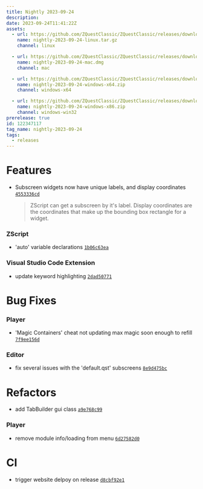 ```yaml
---
title: Nightly 2023-09-24
description: 
date: 2023-09-24T11:41:22Z
assets: 
  - url: https://github.com/ZQuestClassic/ZQuestClassic/releases/download/nightly-2023-09-24/nightly-2023-09-24-linux.tar.gz
    name: nightly-2023-09-24-linux.tar.gz
    channel: linux

  - url: https://github.com/ZQuestClassic/ZQuestClassic/releases/download/nightly-2023-09-24/nightly-2023-09-24-mac.dmg
    name: nightly-2023-09-24-mac.dmg
    channel: mac

  - url: https://github.com/ZQuestClassic/ZQuestClassic/releases/download/nightly-2023-09-24/nightly-2023-09-24-windows-x64.zip
    name: nightly-2023-09-24-windows-x64.zip
    channel: windows-x64

  - url: https://github.com/ZQuestClassic/ZQuestClassic/releases/download/nightly-2023-09-24/nightly-2023-09-24-windows-x86.zip
    name: nightly-2023-09-24-windows-x86.zip
    channel: windows-win32
prerelease: true
id: 122347117
tag_name: nightly-2023-09-24
tags:
  - releases
---
```




# Features

- Subscreen widgets now have unique labels, and display coordinates [`4553336cd`](https://github.com/ZQuestClassic/ZQuestClassic/commit/4553336cddd55735ce4dbe493021e3f64a0f087e)
   &nbsp;
   >ZScript can get a subscreen by it's label. Display coordinates are the coordinates that make up the bounding box rectangle for a widget. 
   >

### ZScript

- 'auto' variable declarations [`1b06c63ea`](https://github.com/ZQuestClassic/ZQuestClassic/commit/1b06c63ead75a827647d646e607f6dc4b1e76a39)

### Visual Studio Code Extension

- update keyword highlighting [`2dad50771`](https://github.com/ZQuestClassic/ZQuestClassic/commit/2dad507715d8b847c3d5613197ec5ab0414e7694)

# Bug Fixes

### Player

- 'Magic Containers' cheat not updating max magic soon enough to refill [`7f9ee156d`](https://github.com/ZQuestClassic/ZQuestClassic/commit/7f9ee156db35991b2742faab8fc75e41792b9632)

### Editor

- fix several issues with the 'default.qst' subscreens [`8e9d475bc`](https://github.com/ZQuestClassic/ZQuestClassic/commit/8e9d475bc68a12033f71443a8edbb90ea43e9f30)

# Refactors

- add TabBuilder gui class [`a9e768c99`](https://github.com/ZQuestClassic/ZQuestClassic/commit/a9e768c99bf8a19d23e8a2fec060f862f4dc9646)

### Player

- remove module info/loading from menu [`6d27582d0`](https://github.com/ZQuestClassic/ZQuestClassic/commit/6d27582d07d418979c57bfeb4d091ad53cada1c9)

# CI

- trigger website delpoy on release [`d8cbf92e1`](https://github.com/ZQuestClassic/ZQuestClassic/commit/d8cbf92e1aa4b413f922dd5fcf84f5fa3781be88)

